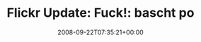 ---
retweeted: false
source: <a href="http://twitter.com" rel="nofollow">Twitter Web Client</a>
entities:
  hashtags: []
  symbols: []
  user_mentions: []
  urls: []
display_text_range:
- '0'
- '89'
favorite_count: '0'
id_str: '930146737'
truncated: false
retweet_count: '0'
id: '930146737'
created_at: Mon Sep 22 07:35:21 +0000 2008
favorited: false
full_text: |-
  Flickr Update: Fuck!: bascht posted a photo:

  Must be Monday... http://tinyurl.com/4kkres
lang: en
tags:
- pesos:twitter
date: '2008-09-22T07:35:21+00:00'
src: https://twitter.com/bascht/status/930146737
original_url: https://twitter.com/bascht/status/930146737
type: twitter_tweet
text: |-
  Flickr Update: Fuck!: bascht posted a photo:

  Must be Monday... http://tinyurl.com/4kkres
title: 'Flickr Update: Fuck!: bascht po'

---